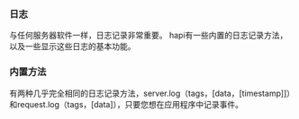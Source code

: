 ### 日志

与任何服务器软件一样，日志记录非常重要。 hapi有一些内置的日志记录方法，以及一些显示这些日志的基本功能。

### 内置方法

有两种几乎完全相同的日志记录方法，server.log（tags，[data，[timestamp]]）和request.log（tags，[data]），只要您想在应用程序中记录事件。